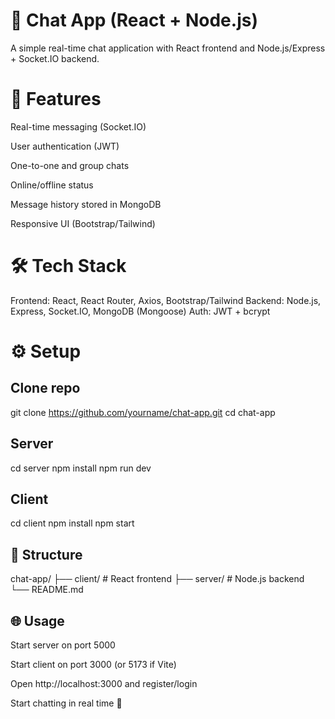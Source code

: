 # 💬 Chat App (React + Node.js)

A simple real-time chat application with React frontend and Node.js/Express + Socket.IO backend.

# 🚀 Features

Real-time messaging (Socket.IO)

User authentication (JWT)

One-to-one and group chats

Online/offline status

Message history stored in MongoDB

Responsive UI (Bootstrap/Tailwind)

# 🛠️ Tech Stack

Frontend: React, React Router, Axios, Bootstrap/Tailwind
Backend: Node.js, Express, Socket.IO, MongoDB (Mongoose)
Auth: JWT + bcrypt

# ⚙️ Setup
## Clone repo
git clone https://github.com/yourname/chat-app.git
cd chat-app

## Server
cd server
npm install
npm run dev

## Client
cd client
npm install
npm start

## 📁 Structure
chat-app/
  ├── client/   # React frontend
  ├── server/   # Node.js backend
  └── README.md

## 🌐 Usage

Start server on port 5000

Start client on port 3000 (or 5173 if Vite)

Open http://localhost:3000 and register/login

Start chatting in real time 🎉
